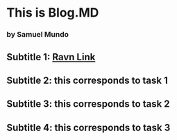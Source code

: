 <h1> This is Blog.MD </h1>
<h3> by Samuel Mundo </h3>

<h2> Subtitle 1: <a href='https://ravn.co'>Ravn Link</a></h2>
<h2> Subtitle 2: this corresponds to task 1</h2>
<h2> Subtitle 3: this corresponds to task 2</h2>
<h2> Subtitle 4: this corresponds to task 3</h2>